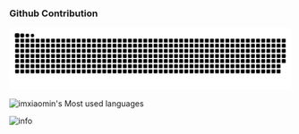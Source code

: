 ### Github Contribution
<picture>
  <source media="(prefers-color-scheme: dark)" srcset="https://raw.githubusercontent.com/imxiaomin/imxiaomin/output/github-contribution-grid-snake-dark.svg">
  <source media="(prefers-color-scheme: light)" srcset="https://raw.githubusercontent.com/imxiaomin/imxiaomin/output/github-contribution-grid-snake.svg">
  <img alt="github contribution grid snake animation" src="https://raw.githubusercontent.com/imxiaomin/imxiaomin/output/github-contribution-grid-snake.svg">
</picture>

![imxiaomin's Most used languages](https://github-readme-stats.vercel.app/api/top-langs？username=imxiaomin&show_icons=true&count_private=true&theme=gotham&layout=compact&hide=html) 

![info](https://github-readme-stats.vercel.app/api?username=imxiaomin&show_icons=true&theme=gotham&count_private=true)  
